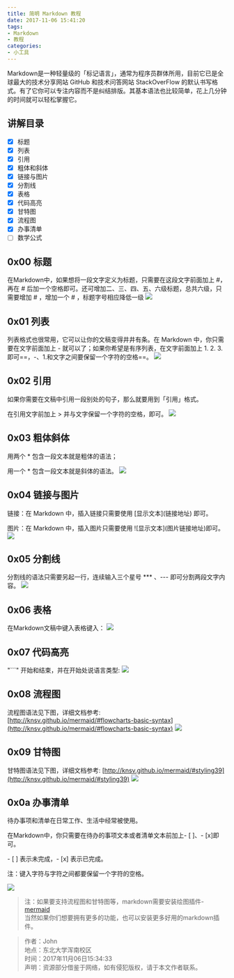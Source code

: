 ```yaml
---
title: 简明 Markdown 教程
date: 2017-11-06 15:41:20
tags:
- Markdown
- 教程
categories:
- 小工具
---
```

Markdown是一种轻量级的「标记语言」，通常为程序员群体所用，目前它已是全球最大的技术分享网站 GitHub 和技术问答网站 StackOverFlow 的默认书写格式。有了它你可以专注内容而不是纠结排版。其基本语法也比较简单，花上几分钟的时间就可以轻松掌握它。
## 讲解目录
- [x] 标题
- [x] 列表
- [x] 引用
- [x] 粗体和斜体
- [x] 链接与图片
- [x] 分割线
- [x] 表格
- [x] 代码高亮
- [x] 甘特图
- [x] 流程图
- [x] 办事清单
- [ ] 数学公式

## 0x00 标题
在Markdown中，如果想将一段文字定义为标题，只需要在这段文字前面加上 #，再在 # 后加一个空格即可。还可增加二、三、四、五、六级标题，总共六级，只需要增加 # ，增加一个 # ，标题字号相应降低一级
![](1.png)

## 0x01 列表
列表格式也很常用，它可以让你的文稿变得井井有条。在 Markdown 中，你只需要在文字前面加上 - 就可以了；如果你希望是有序列表，在文字前面加上 1. 2. 3. 即可==，-、1.和文字之间要保留一个字符的空格==。
![](2.png)
## 0x02 引用
如果你需要在文稿中引用一段别处的句子，那么就要用到「引用」格式。

在引用文字前加上 > 并与文字保留一个字符的空格，即可。
![](3.png)
## 0x03 粗体斜体
用两个 * 包含一段文本就是粗体的语法；

用一个 * 包含一段文本就是斜体的语法。
![](4.png)
## 0x04 链接与图片
链接：在 Markdown 中，插入链接只需要使用 \[显示文本\]\(链接地址\) 即可。

图片：在 Markdown 中，插入图片只需要使用 \!\[显示文本\]\(图片链接地址\)即可。
![](5.png)
## 0x05 分割线
分割线的语法只需要另起一行，连续输入三个星号 *** 、--- 即可分割两段文字内容。
![](6.png)
## 0x06 表格
在Markdown文稿中键入表格键入：
![](7.png)
## 0x07 代码高亮
"```" 开始和结束，并在开始处说语言类型:
![](8.png)
## 0x08 流程图
流程图语法见下图，详细文档参考:
[http://knsv.github.io/mermaid/#flowcharts-basic-syntax](http://knsv.github.io/mermaid/#flowcharts-basic-syntax)
![](9.png)
## 0x09 甘特图
甘特图语法见下图，详细文档参考:
[http://knsv.github.io/mermaid/#styling39](http://knsv.github.io/mermaid/#styling39)
![](10.png)
## 0x0a 办事清单
待办事项和清单在日常工作、生活中经常被使用。

在Markdown中，你只需要在待办的事项文本或者清单文本前加上- [ ]、- [x]即可。

 \- [ ] 表示未完成，- [x] 表示已完成。

注：键入字符与字符之间都要保留一个字符的空格。

![](11.png)

> 注：如果要支持流程图和甘特图等，markdown需要安装绘图插件-[mermaid](https://github.com/knsv/mermaid)  
当然如果你们想要拥有更多的功能，也可以安装更多好用的markdown插件。

> 作者：John  
  地点：东北大学浑南校区  
  时间：2017年11月06日15:34:33  
  声明：资源部分借鉴于网络，如有侵犯版权，请于本文作者联系。
